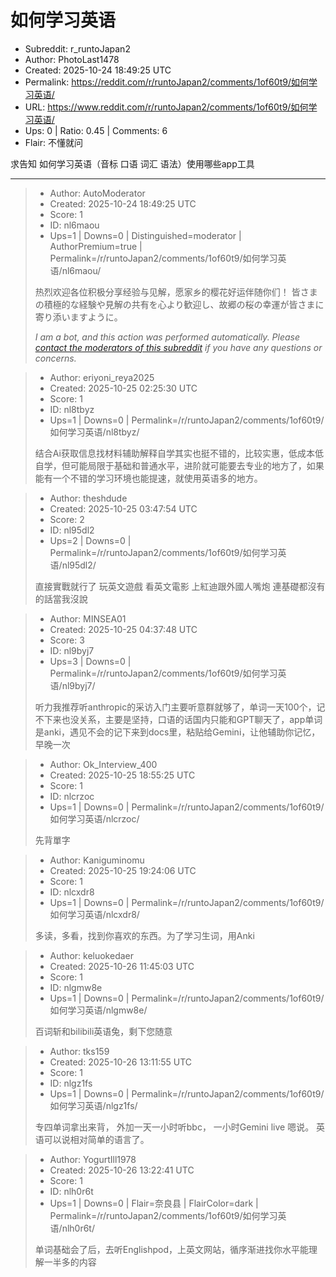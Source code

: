 # 如何学习英语

- Subreddit: r_runtoJapan2
- Author: PhotoLast1478
- Created: 2025-10-24 18:49:25 UTC
- Permalink: https://reddit.com/r/runtoJapan2/comments/1of60t9/如何学习英语/
- URL: https://www.reddit.com/r/runtoJapan2/comments/1of60t9/如何学习英语/
- Ups: 0 | Ratio: 0.45 | Comments: 6
- Flair: 不懂就问


求告知 如何学习英语（音标 口语 词汇 语法）使用哪些app工具


---

> - Author: AutoModerator
> - Created: 2025-10-24 18:49:25 UTC
> - Score: 1
> - ID: nl6maou
> - Ups=1 | Downs=0 | Distinguished=moderator | AuthorPremium=true | Permalink=/r/runtoJapan2/comments/1of60t9/如何学习英语/nl6maou/
>
> 热烈欢迎各位积极分享经验与见解，愿家乡的樱花好运伴随你们！
> 皆さまの積極的な経験や見解の共有を心より歓迎し、故郷の桜の幸運が皆さまに寄り添いますように。
> 
> *I am a bot, and this action was performed automatically. Please [contact the moderators of this subreddit](/message/compose/?to=/r/runtoJapan2) if you have any questions or concerns.*

> - Author: eriyoni_reya2025
> - Created: 2025-10-25 02:25:30 UTC
> - Score: 1
> - ID: nl8tbyz
> - Ups=1 | Downs=0 | Permalink=/r/runtoJapan2/comments/1of60t9/如何学习英语/nl8tbyz/
>
> 结合Ai获取信息找材料辅助解释自学其实也挺不错的，比较实惠，低成本低自学，但可能局限于基础和普通水平，进阶就可能要去专业的地方了，如果能有一个不错的学习环境也能提速，就使用英语多的地方。

> - Author: theshdude
> - Created: 2025-10-25 03:47:54 UTC
> - Score: 2
> - ID: nl95dl2
> - Ups=2 | Downs=0 | Permalink=/r/runtoJapan2/comments/1of60t9/如何学习英语/nl95dl2/
>
> 直接實戰就行了 玩英文遊戲 看英文電影 上紅迪跟外國人嘴炮 連基礎都沒有的話當我沒說

> - Author: MINSEA01
> - Created: 2025-10-25 04:37:48 UTC
> - Score: 3
> - ID: nl9byj7
> - Ups=3 | Downs=0 | Permalink=/r/runtoJapan2/comments/1of60t9/如何学习英语/nl9byj7/
>
> 听力我推荐听anthropic的采访入门主要听意群就够了，单词一天100个，记不下来也没关系，主要是坚持，口语的话国内只能和GPT聊天了，app单词是anki，遇见不会的记下来到docs里，粘贴给Gemini，让他辅助你记忆，早晚一次

> - Author: Ok_Interview_400
> - Created: 2025-10-25 18:55:25 UTC
> - Score: 1
> - ID: nlcrzoc
> - Ups=1 | Downs=0 | Permalink=/r/runtoJapan2/comments/1of60t9/如何学习英语/nlcrzoc/
>
> 先背單字

> - Author: Kaniguminomu
> - Created: 2025-10-25 19:24:06 UTC
> - Score: 1
> - ID: nlcxdr8
> - Ups=1 | Downs=0 | Permalink=/r/runtoJapan2/comments/1of60t9/如何学习英语/nlcxdr8/
>
> 多读，多看，找到你喜欢的东西。为了学习生词，用Anki

> - Author: keluokedaer
> - Created: 2025-10-26 11:45:03 UTC
> - Score: 1
> - ID: nlgmw8e
> - Ups=1 | Downs=0 | Permalink=/r/runtoJapan2/comments/1of60t9/如何学习英语/nlgmw8e/
>
> 百词斩和bilibili英语兔，剩下您随意

> - Author: tks159
> - Created: 2025-10-26 13:11:55 UTC
> - Score: 1
> - ID: nlgz1fs
> - Ups=1 | Downs=0 | Permalink=/r/runtoJapan2/comments/1of60t9/如何学习英语/nlgz1fs/
>
> 专四单词拿出来背，
> 外加一天一小时听bbc，
> 一小时Gemini live 嗯说。
> 英语可以说相对简单的语言了。

> - Author: YogurtIll1978
> - Created: 2025-10-26 13:22:41 UTC
> - Score: 1
> - ID: nlh0r6t
> - Ups=1 | Downs=0 | Flair=奈良县 | FlairColor=dark | Permalink=/r/runtoJapan2/comments/1of60t9/如何学习英语/nlh0r6t/
>
> 单词基础会了后，去听Englishpod，上英文网站，循序渐进找你水平能理解一半多的内容
